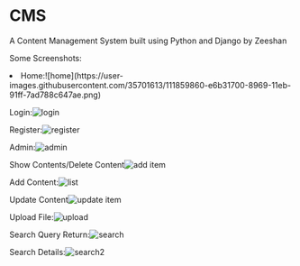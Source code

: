 # CMS
 A Content Management System built using Python and Django by Zeeshan
 
Some Screenshots:
 
<li>Home:![home](https://user-images.githubusercontent.com/35701613/111859860-e6b31700-8969-11eb-91ff-7ad788c647ae.png)</li>

Login:![login](https://user-images.githubusercontent.com/35701613/111859866-f6326000-8969-11eb-8d29-04c2632ba4d7.png)

Register:![register](https://user-images.githubusercontent.com/35701613/111859872-fd596e00-8969-11eb-9b6a-c0782e54dca9.png)

Admin:![admin](https://user-images.githubusercontent.com/35701613/111859877-0d714d80-896a-11eb-9624-59fb825bf13c.png)

Show Contents/Delete Content![add item](https://user-images.githubusercontent.com/35701613/111859899-27ab2b80-896a-11eb-8328-d2d5b7d65597.png)

Add Content:![list](https://user-images.githubusercontent.com/35701613/111859887-17934c00-896a-11eb-8988-196602a77dcb.png)

Update Content![update item](https://user-images.githubusercontent.com/35701613/111859905-342f8400-896a-11eb-8d61-2ccc629fcce8.png)

Upload File:![upload](https://user-images.githubusercontent.com/35701613/111859921-43aecd00-896a-11eb-8fc2-8af13f90db6f.png)

Search Query Return:![search](https://user-images.githubusercontent.com/35701613/111859940-5c1ee780-896a-11eb-9d5c-a9d2c3702664.png)

Search Details:![search2](https://user-images.githubusercontent.com/35701613/111859950-6c36c700-896a-11eb-9cff-46e98ccbcde3.png)



